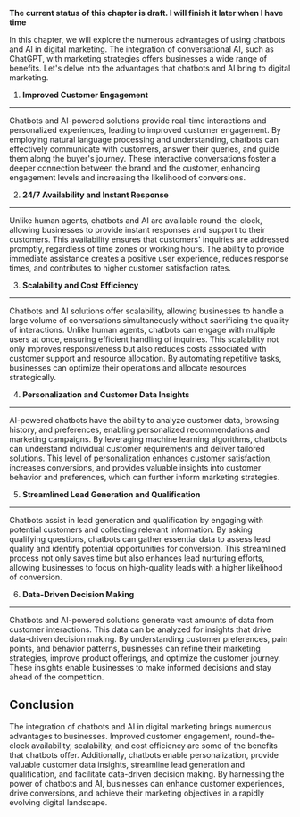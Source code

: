 **The current status of this chapter is draft. I will finish it later when I have time**

In this chapter, we will explore the numerous advantages of using chatbots and AI in digital marketing. The integration of conversational AI, such as ChatGPT, with marketing strategies offers businesses a wide range of benefits. Let's delve into the advantages that chatbots and AI bring to digital marketing.

1. **Improved Customer Engagement**
-----------------------------------

Chatbots and AI-powered solutions provide real-time interactions and personalized experiences, leading to improved customer engagement. By employing natural language processing and understanding, chatbots can effectively communicate with customers, answer their queries, and guide them along the buyer's journey. These interactive conversations foster a deeper connection between the brand and the customer, enhancing engagement levels and increasing the likelihood of conversions.

2. **24/7 Availability and Instant Response**
---------------------------------------------

Unlike human agents, chatbots and AI are available round-the-clock, allowing businesses to provide instant responses and support to their customers. This availability ensures that customers' inquiries are addressed promptly, regardless of time zones or working hours. The ability to provide immediate assistance creates a positive user experience, reduces response times, and contributes to higher customer satisfaction rates.

3. **Scalability and Cost Efficiency**
--------------------------------------

Chatbots and AI solutions offer scalability, allowing businesses to handle a large volume of conversations simultaneously without sacrificing the quality of interactions. Unlike human agents, chatbots can engage with multiple users at once, ensuring efficient handling of inquiries. This scalability not only improves responsiveness but also reduces costs associated with customer support and resource allocation. By automating repetitive tasks, businesses can optimize their operations and allocate resources strategically.

4. **Personalization and Customer Data Insights**
-------------------------------------------------

AI-powered chatbots have the ability to analyze customer data, browsing history, and preferences, enabling personalized recommendations and marketing campaigns. By leveraging machine learning algorithms, chatbots can understand individual customer requirements and deliver tailored solutions. This level of personalization enhances customer satisfaction, increases conversions, and provides valuable insights into customer behavior and preferences, which can further inform marketing strategies.

5. **Streamlined Lead Generation and Qualification**
----------------------------------------------------

Chatbots assist in lead generation and qualification by engaging with potential customers and collecting relevant information. By asking qualifying questions, chatbots can gather essential data to assess lead quality and identify potential opportunities for conversion. This streamlined process not only saves time but also enhances lead nurturing efforts, allowing businesses to focus on high-quality leads with a higher likelihood of conversion.

6. **Data-Driven Decision Making**
----------------------------------

Chatbots and AI-powered solutions generate vast amounts of data from customer interactions. This data can be analyzed for insights that drive data-driven decision making. By understanding customer preferences, pain points, and behavior patterns, businesses can refine their marketing strategies, improve product offerings, and optimize the customer journey. These insights enable businesses to make informed decisions and stay ahead of the competition.

Conclusion
----------

The integration of chatbots and AI in digital marketing brings numerous advantages to businesses. Improved customer engagement, round-the-clock availability, scalability, and cost efficiency are some of the benefits that chatbots offer. Additionally, chatbots enable personalization, provide valuable customer data insights, streamline lead generation and qualification, and facilitate data-driven decision making. By harnessing the power of chatbots and AI, businesses can enhance customer experiences, drive conversions, and achieve their marketing objectives in a rapidly evolving digital landscape.
